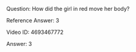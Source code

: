 Question: How did the girl in red move her body?

Reference Answer: 3

Video ID: 4693467772

Answer: 3


